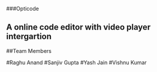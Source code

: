 ###Opticode

## A online code editor with video player intergartion

##Team Members

#Raghu Anand
#Sanjiv Gupta
#Yash Jain
#Vishnu Kumar
